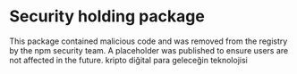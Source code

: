 # Security holding package

This package contained malicious code and was removed from the registry by the npm security team. A placeholder was published to ensure users are not affected in the future.
kripto diğital para geleceğin teknolojisi
